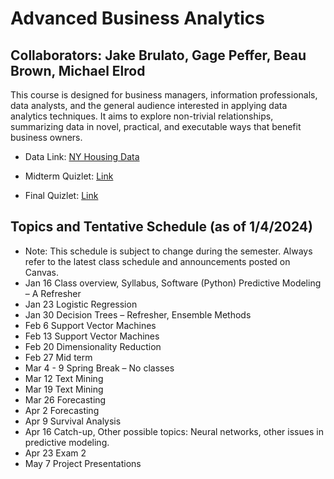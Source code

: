 # Advanced Business Analytics
## Collaborators: Jake Brulato, Gage Peffer, Beau Brown, Michael Elrod
This course is designed for business managers, information professionals, data analysts, and the general audience interested in applying data analytics techniques. It aims to explore non-trivial relationships, summarizing data in novel, practical, and executable ways that benefit business owners.

- Data Link: [NY Housing Data](https://www.kaggle.com/datasets/nelgiriyewithana/new-york-housing-market?select=NY-House-Dataset.csv )

- Midterm Quizlet: [Link](https://quizlet.com/886183786/dsbambad-6211-midterm-information-spring-2024-flash-cards/?i=27xifl&x=1jqt)

- Final Quizlet: [Link]([https://quizlet.com/886183786/dsbambad-6211-midterm-information-spring-2024-flash-cards/?i=27xifl&x=1jqt](https://quizlet.com/905371355/dsba-6211-final-review-flash-cards/?i=27xifl&x=1jqt))

## Topics and Tentative Schedule (as of 1/4/2024)
- Note: This schedule is subject to change during the semester. Always refer to the latest class schedule and announcements posted on Canvas.
- Jan 16 Class overview, Syllabus, Software (Python) Predictive Modeling – A Refresher
- Jan 23 Logistic Regression
- Jan 30 Decision Trees – Refresher, Ensemble Methods
- Feb 6 Support Vector Machines
- Feb 13 Support Vector Machines
- Feb 20 Dimensionality Reduction
- Feb 27 Mid term
- Mar 4 - 9 Spring Break – No classes
- Mar 12 Text Mining
- Mar 19 Text Mining
- Mar 26 Forecasting
- Apr 2 Forecasting
- Apr 9 Survival Analysis
- Apr 16 Catch-up, Other possible topics: Neural networks, other issues in predictive modeling.
- Apr 23 Exam 2
- May 7 Project Presentations
